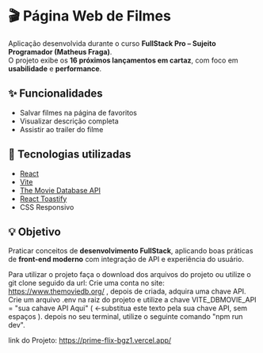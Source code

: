 # 🎬 Página Web de Filmes  

Aplicação desenvolvida durante o curso **FullStack Pro – Sujeito Programador (Matheus Fraga)**.  
O projeto exibe os **16 próximos lançamentos em cartaz**, com foco em **usabilidade** e **performance**.  

## ✨ Funcionalidades  
- Salvar filmes na página de favoritos  
- Visualizar descrição completa  
- Assistir ao trailer do filme  

## 🔧 Tecnologias utilizadas  
- [React](https://react.dev/)  
- [Vite](https://vitejs.dev/)  
- [The Movie Database API](https://www.themoviedb.org/documentation/api)  
- [React Toastify](https://fkhadra.github.io/react-toastify/introduction)  
- CSS Responsivo  

## 💡 Objetivo  
Praticar conceitos de **desenvolvimento FullStack**, aplicando boas práticas de **front-end moderno** com integração de API e experiência do usuário.  



Para utilizar o projeto faça o download dos arquivos do projeto ou utilize o git clone seguido da url:
Crie uma conta no site: https://www.themoviedb.org/   , depois de criada, adquira uma chave API.
Crie um arquivo .env na raiz do projeto e utilize a chave VITE_DBMOVIE_API = "sua cahave API Aqui" ( <-substitua este texto pela sua chave API, sem espaços ).
depois no seu terminal, utilize o seguinte comando "npm run dev".

link do Projeto: https://prime-flix-bgz1.vercel.app/
